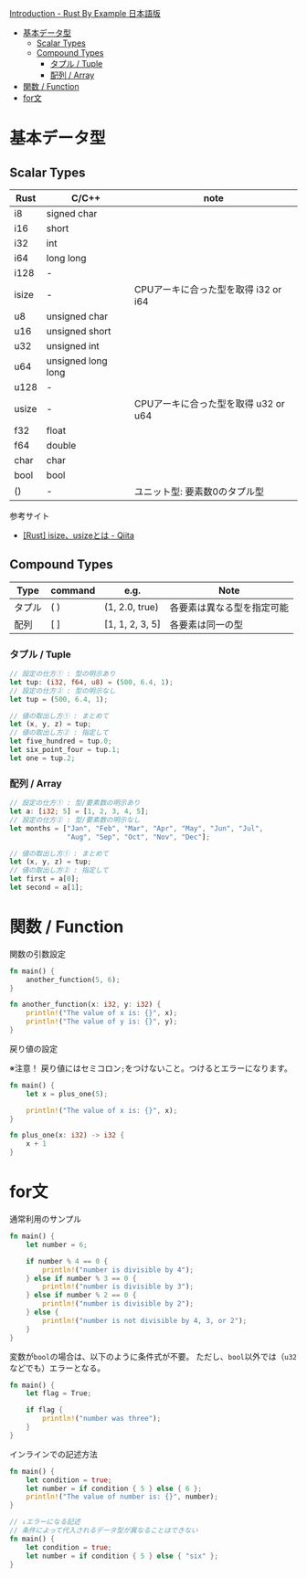 [Introduction - Rust By Example 日本語版](https://doc.rust-jp.rs/rust-by-example-ja/index.html)


<!-- @import "[TOC]" {cmd="toc" depthFrom=1 depthTo=6 orderedList=false} -->

<!-- code_chunk_output -->

- [基本データ型](#基本データ型)
  - [Scalar Types](#scalar-types)
  - [Compound Types](#compound-types)
    - [タプル / Tuple](#タプル-tuple)
    - [配列 / Array](#配列-array)
- [関数 / Function](#関数-function)
- [for文](#for文)

<!-- /code_chunk_output -->


# 基本データ型

## Scalar Types

| Rust  | C/C++              | note                      |
| ----- | ------------------ | ------------------------- |
| i8    | signed char        |                           |
| i16   | short              |                           |
| i32   | int                |                           |
| i64   | long long          |                           |
| i128  | -                  |                           |
| isize | -                  | CPUアーキに合った型を取得 i32 or i64 |
| u8    | unsigned char      |                           |
| u16   | unsigned short     |                           |
| u32   | unsigned int       |                           |
| u64   | unsigned long long |                           |
| u128  | -                  |                           |
| usize | -                  | CPUアーキに合った型を取得 u32 or u64 |
| f32   | float              |                           |
| f64   | double             |                           |
| char  | char               |                           |
| bool  | bool               |                           |
| ()    | -                  | ユニット型: 要素数0のタプル型          |


参考サイト
- [[Rust] isize、usizeとは - Qiita](https://qiita.com/osorezugoing/items/23940e2507ae6149f12d)

## Compound Types

| Type | command | e.g.| Note |
| -- | -- | -- | -- |
| タプル | ( ) |(1, 2.0, true)| 各要素は異なる型を指定可能 | 
| 配列 | [ ] |[1, 1, 2, 3, 5]| 各要素は同一の型 |

### タプル / Tuple

```Rust
// 設定の仕方① : 型の明示あり
let tup: (i32, f64, u8) = (500, 6.4, 1);
// 設定の仕方② : 型の明示なし
let tup = (500, 6.4, 1);

// 値の取出し方① : まとめて
let (x, y, z) = tup;
// 値の取出し方② : 指定して
let five_hundred = tup.0;
let six_point_four = tup.1;
let one = tup.2;
```

### 配列 / Array

```Rust
// 設定の仕方① : 型/要素数の明示あり
let a: [i32; 5] = [1, 2, 3, 4, 5];
// 設定の仕方② : 型/要素数の明示なし
let months = ["Jan", "Feb", "Mar", "Apr", "May", "Jun", "Jul",
              "Aug", "Sep", "Oct", "Nov", "Dec"];

// 値の取出し方① : まとめて
let (x, y, z) = tup;
// 値の取出し方② : 指定して
let first = a[0];
let second = a[1];
```

# 関数 / Function

関数の引数設定

```rust
fn main() {
    another_function(5, 6);
}

fn another_function(x: i32, y: i32) {
    println!("The value of x is: {}", x);
    println!("The value of y is: {}", y);
}
```

戻り値の設定

※注意！
戻り値にはセミコロン`;`をつけないこと。つけるとエラーになります。

```rust
fn main() {
    let x = plus_one(5);

    println!("The value of x is: {}", x);
}

fn plus_one(x: i32) -> i32 {
    x + 1
}
```

# for文

通常利用のサンプル

```rust
fn main() {
    let number = 6;

    if number % 4 == 0 {
        println!("number is divisible by 4");
    } else if number % 3 == 0 {
        println!("number is divisible by 3");
    } else if number % 2 == 0 {
        println!("number is divisible by 2");
    } else {
        println!("number is not divisible by 4, 3, or 2");
    }
}
```

変数が`bool`の場合は、以下のように条件式が不要。
ただし、`bool`以外では（`u32`などでも）エラーとなる。

```rust
fn main() {
    let flag = True;

    if flag {
        println!("number was three");
    }
}
```

インラインでの記述方法

```rust
fn main() {
    let condition = true;
    let number = if condition { 5 } else { 6 };
    println!("The value of number is: {}", number);
}

// ↓エラーになる記述
// 条件によって代入されるデータ型が異なることはできない
fn main() {
    let condition = true;
    let number = if condition { 5 } else { "six" };
}
```
